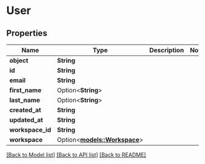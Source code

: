 # User

## Properties

Name | Type | Description | Notes
------------ | ------------- | ------------- | -------------
**object** | **String** |  | 
**id** | **String** |  | 
**email** | **String** |  | 
**first_name** | Option<**String**> |  | 
**last_name** | Option<**String**> |  | 
**created_at** | **String** |  | 
**updated_at** | **String** |  | 
**workspace_id** | **String** |  | 
**workspace** | Option<[**models::Workspace**](Workspace.md)> |  | 

[[Back to Model list]](../README.md#documentation-for-models) [[Back to API list]](../README.md#documentation-for-api-endpoints) [[Back to README]](../README.md)


